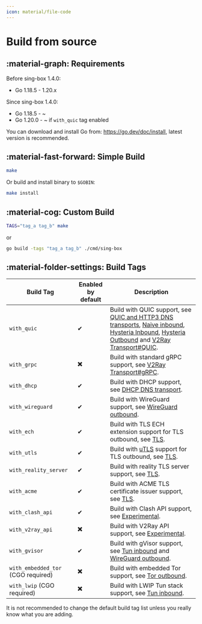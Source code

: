 ```yaml
---
icon: material/file-code
---
```


# Build from source

## :material-graph: Requirements

Before sing-box 1.4.0:

* Go 1.18.5 - 1.20.x

Since sing-box 1.4.0:

* Go 1.18.5 - ~
* Go 1.20.0 - ~ if `with_quic` tag enabled

You can download and install Go from: https://go.dev/doc/install, latest version is recommended.

## :material-fast-forward: Simple Build

```bash
make
```

Or build and install binary to `$GOBIN`:

```bash
make install
```

## :material-cog: Custom Build

```bash
TAGS="tag_a tag_b" make
```

or

```bash
go build -tags "tag_a tag_b" ./cmd/sing-box
```

## :material-folder-settings: Build Tags

| Build Tag                          | Enabled by default | Description                                                                                                                                                                                                                                                                                                                    |
|------------------------------------|--------------------|--------------------------------------------------------------------------------------------------------------------------------------------------------------------------------------------------------------------------------------------------------------------------------------------------------------------------------|
| `with_quic`                        | ✔                  | Build with QUIC support, see [QUIC and HTTP3 DNS transports](/configuration/dns/server/), [Naive inbound](/configuration/inbound/naive/), [Hysteria Inbound](/configuration/inbound/hysteria/), [Hysteria Outbound](/configuration/outbound/hysteria/) and [V2Ray Transport#QUIC](/configuration/shared/v2ray-transport#quic). |
| `with_grpc`                        | ✖️                 | Build with standard gRPC support, see [V2Ray Transport#gRPC](/configuration/shared/v2ray-transport#grpc).                                                                                                                                                                                                                      |
| `with_dhcp`                        | ✔                  | Build with DHCP support, see [DHCP DNS transport](/configuration/dns/server/).                                                                                                                                                                                                                                                 |
| `with_wireguard`                   | ✔                  | Build with WireGuard support, see [WireGuard outbound](/configuration/outbound/wireguard/).                                                                                                                                                                                                                                    |
| `with_ech`                         | ✔                  | Build with TLS ECH extension support for TLS outbound, see [TLS](/configuration/shared/tls#ech).                                                                                                                                                                                                                               |
| `with_utls`                        | ✔                  | Build with [uTLS](https://github.com/refraction-networking/utls) support for TLS outbound, see [TLS](/configuration/shared/tls#utls).                                                                                                                                                                                          |
| `with_reality_server`              | ✔                  | Build with reality TLS server support,  see [TLS](/configuration/shared/tls/).                                                                                                                                                                                                                                                 |
| `with_acme`                        | ✔                  | Build with ACME TLS certificate issuer support, see [TLS](/configuration/shared/tls/).                                                                                                                                                                                                                                         |
| `with_clash_api`                   | ✔                  | Build with Clash API support, see [Experimental](/configuration/experimental#clash-api-fields).                                                                                                                                                                                                                                |
| `with_v2ray_api`                   | ✖️                 | Build with V2Ray API support, see [Experimental](/configuration/experimental#v2ray-api-fields).                                                                                                                                                                                                                                |
| `with_gvisor`                      | ✔                  | Build with gVisor support, see [Tun inbound](/configuration/inbound/tun#stack) and [WireGuard outbound](/configuration/outbound/wireguard#system_interface).                                                                                                                                                                   |
| `with_embedded_tor` (CGO required) | ✖️                 | Build with embedded Tor support, see [Tor outbound](/configuration/outbound/tor/).                                                                                                                                                                                                                                             |
| `with_lwip` (CGO required)         | ✖️                 | Build with LWIP Tun stack support, see [Tun inbound](/configuration/inbound/tun#stack).                                                                                                                                                                                                                                        |


It is not recommended to change the default build tag list unless you really know what you are adding.
